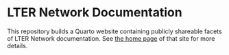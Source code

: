 # LTER Network Documentation

This repository builds a Quarto website containing publicly shareable facets of LTER Network documentation. See [the home page](https://lter.github.io/docs-network/) of that site for more details.
